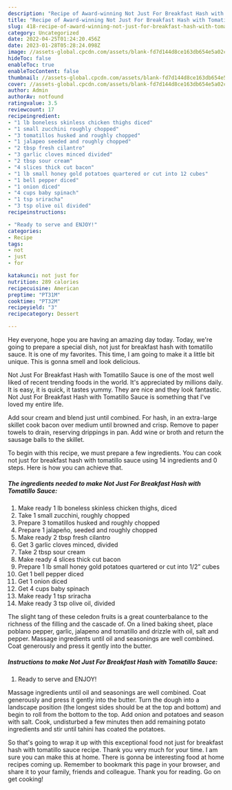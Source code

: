 ```yaml
---
description: "Recipe of Award-winning Not Just For Breakfast Hash with Tomatillo Sauce"
title: "Recipe of Award-winning Not Just For Breakfast Hash with Tomatillo Sauce"
slug: 418-recipe-of-award-winning-not-just-for-breakfast-hash-with-tomatillo-sauce
category: Uncategorized
date: 2022-04-25T01:24:20.456Z
date: 2023-01-28T05:28:24.098Z
image: //assets-global.cpcdn.com/assets/blank-fd7d144d8ce163db654e5a02c40b08a2775adb7897d16e4062681dc7e1b2800f.png
hideToc: false
enableToc: true
enableTocContent: false
thumbnail: //assets-global.cpcdn.com/assets/blank-fd7d144d8ce163db654e5a02c40b08a2775adb7897d16e4062681dc7e1b2800f.png
cover: //assets-global.cpcdn.com/assets/blank-fd7d144d8ce163db654e5a02c40b08a2775adb7897d16e4062681dc7e1b2800f.png
author: Admin
authorAv: notfound
ratingvalue: 3.5
reviewcount: 17
recipeingredient:
- "1 lb boneless skinless chicken thighs diced"
- "1 small zucchini roughly chopped"
- "3 tomatillos husked and roughly chopped"
- "1 jalapeo seeded and roughly chopped"
- "2 tbsp fresh cilantro"
- "3 garlic cloves minced divided"
- "2 tbsp sour cream"
- "4 slices thick cut bacon"
- "1 lb small honey gold potatoes quartered or cut into 12 cubes"
- "1 bell pepper diced"
- "1 onion diced"
- "4 cups baby spinach"
- "1 tsp sriracha"
- "3 tsp olive oil divided"
recipeinstructions:

- "Ready to serve and ENJOY!"
categories:
- Recipe
tags:
- not
- just
- for

katakunci: not just for 
nutrition: 289 calories
recipecuisine: American
preptime: "PT31M"
cooktime: "PT32M"
recipeyield: "3"
recipecategory: Dessert

---
```



Hey everyone, hope you are having an amazing day today. Today, we're going to prepare a special dish, not just for breakfast hash with tomatillo sauce. It is one of my favorites. This time, I am going to make it a little bit unique. This is gonna smell and look delicious.

Not Just For Breakfast Hash with Tomatillo Sauce is one of the most well liked of recent trending foods in the world. It's appreciated by millions daily. It is easy, it is quick, it tastes yummy. They are nice and they look fantastic. Not Just For Breakfast Hash with Tomatillo Sauce is something that I've loved my entire life.

Add sour cream and blend just until combined. For hash, in an extra-large skillet cook bacon over medium until browned and crisp. Remove to paper towels to drain, reserving drippings in pan. Add wine or broth and return the sausage balls to the skillet.


To begin with this recipe, we must prepare a few ingredients. You can cook not just for breakfast hash with tomatillo sauce using 14 ingredients and 0 steps. Here is how you can achieve that.

<!--inarticleads1-->

##### The ingredients needed to make Not Just For Breakfast Hash with Tomatillo Sauce:

1. Make ready 1 lb boneless skinless chicken thighs, diced
1. Take 1 small zucchini, roughly chopped
1. Prepare 3 tomatillos husked and roughly chopped
1. Prepare 1 jalapeño, seeded and roughly chopped
1. Make ready 2 tbsp fresh cilantro
1. Get 3 garlic cloves minced, divided
1. Take 2 tbsp sour cream
1. Make ready 4 slices thick cut bacon
1. Prepare 1 lb small honey gold potatoes quartered or cut into 1/2” cubes
1. Get 1 bell pepper diced
1. Get 1 onion diced
1. Get 4 cups baby spinach
1. Make ready 1 tsp sriracha
1. Make ready 3 tsp olive oil, divided


The slight tang of these celedon fruits is a great counterbalance to the richness of the filling and the cascade of. On a lined baking sheet, place poblano pepper, garlic, jalapeno and tomatillo and drizzle with oil, salt and pepper. Massage ingredients until oil and seasonings are well combined. Coat generously and press it gently into the butter. 

<!--inarticleads2-->

##### Instructions to make Not Just For Breakfast Hash with Tomatillo Sauce:


1. Ready to serve and ENJOY!

Massage ingredients until oil and seasonings are well combined. Coat generously and press it gently into the butter. Turn the dough into a landscape position (the longest sides should be at the top and bottom) and begin to roll from the bottom to the top. Add onion and potatoes and season with salt. Cook, undisturbed a few minutes then add remaining potato ingredients and stir until tahini has coated the potatoes. 

So that's going to wrap it up with this exceptional food not just for breakfast hash with tomatillo sauce recipe. Thank you very much for your time. I am sure you can make this at home. There is gonna be interesting food at home recipes coming up. Remember to bookmark this page in your browser, and share it to your family, friends and colleague. Thank you for reading. Go on get cooking!
